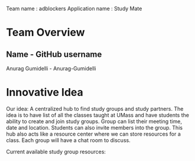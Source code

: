 Team name : adblockers
Application name : Study Mate

# Team Overview
## Name   -    GitHub username
Anurag Gumidelli - Anurag-Gumidelli

# Innovative Idea
Our idea: A centralized hub to find study groups and study partners.
The idea is to have list of all the classes taught at UMass and have students the ability to create and join study 
groups. Group can list their meeting time, date and location. Students can also invite members into the group. 
This hub also acts like a resource center where we can store resources for a class.
Each group will have a chat room to discuss.

Current available study group resources:


